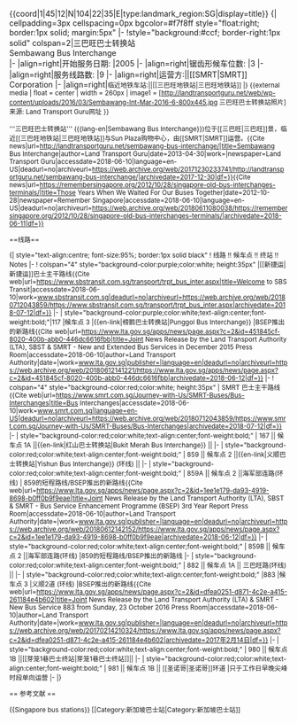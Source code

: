 {{coord|1|45|12|N|104|22|35|E|type:landmark_region:SG|display=title}}
{| cellpadding=3px cellspacing=0px bgcolor=#f7f8ff style="float:right; border:1px solid; margin:5px"
|-
!style="background:#ccf; border-right:1px solid" colspan=2|三巴旺巴士转换站 <br>Sembawang Bus Interchange<br />
|-
|align=right|开始服务日期:
|2005
|-
|align=right|锯齿形候车位数:
|3
|-
|align=right|服务线路数: 
|9
|-
|align=right|运营方:||[[SMRT|SMRT]] Corporation
|-
|align=right|<small>临近地铁车站:||[[三巴旺地铁站|三巴旺地铁站]]
|}
{{external media
| float  = center
| width  = 260px
| image1 = [http://landtransportguru.net/web/wp-content/uploads/2016/03/Sembawang-Int-Mar-2016-6-800x445.jpg 三巴旺巴士转换站照片] <br> 来源: Land Transport Guru网址
}}


'''三巴旺巴士转换站''' ({{lang-en|Sembawang Bus Interchange}})位于[[三巴旺|三巴旺]]景，临近[[三巴旺地铁站|三巴旺地铁站]]与Sun Plaza购物中心，由[[SMRT|SMRT]]运营。<ref>{{Cite news|url=http://landtransportguru.net/sembawang-bus-interchange/|title=Sembawang Bus Interchange|author=Land Transport Guru|date=2013-04-30|work=|newspaper=Land Transport Guru|accessdate=2018-06-10|language=en-US|deadurl=no|archiveurl=https://web.archive.org/web/20171230233741/http://landtransportguru.net/sembawang-bus-interchange/|archivedate=2017-12-30|df=}}</ref><ref>{{Cite news|url=https://remembersingapore.org/2012/10/28/singapore-old-bus-interchanges-terminals/|title=Those Years When We Waited For Our Buses Together|date=2012-10-28|newspaper=Remember Singapore|accessdate=2018-06-10|language=en-US|deadurl=no|archiveurl=https://web.archive.org/web/20180611080038/https://remembersingapore.org/2012/10/28/singapore-old-bus-interchanges-terminals/|archivedate=2018-06-11|df=}}</ref>

==线路==

{| style="text-align:centre; font-size:95%; border:1px solid black"
! 线路 !! 候车点 !! 终站 !! Notes
|-
! colspan="4" style="background-color:purple;color:white; height:35px" |[[新捷运|新捷运]]巴士主干路线<ref>{{Cite web|url=https://www.sbstransit.com.sg/transport/trpt_bus_inter.aspx|title=Welcome to SBS Transit|accessdate=2018-06-10|work=www.sbstransit.com.sg|deadurl=no|archiveurl=https://web.archive.org/web/20180712043859/https://www.sbstransit.com.sg/transport/trpt_bus_inter.aspx|archivedate=2018-07-12|df=}}</ref>
|-
| style="background-color:purple;color:white;text-align:center;font-weight:bold;"|117
|候车点 3
|{{en-link|榜鹅巴士转换站|Punggol Bus Interchange}} 
|BSEP推出的新路线<ref>{{Cite web|url=https://www.lta.gov.sg/apps/news/page.aspx?c=2&id=451845cf-8020-400b-abb0-446dc6616fbb|title=Joint News Release by the Land Transport Authority (LTA), SBST & SMRT - New and Extended Bus Services in December 2015  Press Room|accessdate=2018-06-10|author=Land Transport Authority|date=|work=www.lta.gov.sg|publisher=|language=en|deadurl=no|archiveurl=https://web.archive.org/web/20180612141221/https://www.lta.gov.sg/apps/news/page.aspx?c=2&id=451845cf-8020-400b-abb0-446dc6616fbb|archivedate=2018-06-12|df=}}</ref>
|-
! colspan="4" style="background-color:red;color:white; height:35px" | SMRT 巴士主干路线<ref>{{Cite web|url=https://www.smrt.com.sg/Journey-with-Us/SMRT-Buses/Bus-Interchanges|title=Bus Interchanges|accessdate=2018-06-10|work=www.smrt.com.sg|language=en-US|deadurl=no|archiveurl=https://web.archive.org/web/20180712043859/https://www.smrt.com.sg/Journey-with-Us/SMRT-Buses/Bus-Interchanges|archivedate=2018-07-12|df=}}</ref>
|-
| style="background-color:red;color:white;text-align:center;font-weight:bold;" | 167 || 候车点 1A ||{{en-link|红山巴士转换站|Bukit Merah Bus Interchange}}  || 
|-
| style="background-color:red;color:white;text-align:center;font-weight:bold;" | 859 || 候车点 2 ||{{en-link|义顺巴士转换站|Yishun Bus Interchange}} (环线) || 
|-
| style="background-color:red;color:white;text-align:center;font-weight:bold;" | 859A || 候车点 2 ||海军部连路(环线)
| 859的短程路线/BSEP推出的新路线<ref name=":0">{{Cite web|url=https://www.lta.gov.sg/apps/news/page.aspx?c=2&id=1ee1e179-da93-4919-8698-b0ff0b9f9eae|title=Joint News Release by the Land Transport Authority (LTA), SBST & SMRT - Bus Service Enhancement Programme (BSEP) 3rd Year Report Press Room|accessdate=2018-06-10|author=Land Transport Authority|date=|work=www.lta.gov.sg|publisher=|language=en|deadurl=no|archiveurl=https://web.archive.org/web/20180612142152/https://www.lta.gov.sg/apps/news/page.aspx?c=2&id=1ee1e179-da93-4919-8698-b0ff0b9f9eae|archivedate=2018-06-12|df=}}</ref>
|-
| style="background-color:red;color:white;text-align:center;font-weight:bold;" | 859B || 候车点 2 ||海军部连路(环线)
|859的短程路线/BSEP推出的新路线<ref name=":0" />
|-
| style="background-color:red;color:white;text-align:center;font-weight:bold;" | 882 || 候车点 1A || 三巴旺路(环线) || 
|-
| style="background-color:red;color:white;text-align:center;font-weight:bold;" |883
|候车点 3
|义顺2道 (环线)
|BSEP推出的新路线<ref>{{Cite web|url=https://www.lta.gov.sg/apps/news/page.aspx?c=2&id=dfea0251-d871-4c2e-a415-261184e4b602|title=Joint News Release by the Land Transport Authority (LTA) & SMRT - New Bus Service 883 from Sunday, 23 October 2016  Press Room|accessdate=2018-06-10|author=Land Transport Authority|date=|work=www.lta.gov.sg|publisher=|language=en|deadurl=no|archiveurl=https://web.archive.org/web/20170214210324/https://www.lta.gov.sg/apps/news/page.aspx?c=2&id=dfea0251-d871-4c2e-a415-261184e4b602|archivedate=2017年2月14日|df=}}</ref>
|-
| style="background-color:red;color:white;text-align:center;font-weight:bold;" | 980 || 候车点 1B ||[[芽笼1巷巴士终站|芽笼1巷巴士终站]]|| 
|-
| style="background-color:red;color:white;text-align:center;font-weight:bold;" | 981 || 候车点 1B || [[圣诺哥|圣诺哥]]环道
|只于工作日早晚尖峰时段单向运营
|-
|}

== 参考文献 ==
<references />


{{Singapore bus stations}}
[[Category:新加坡巴士站|Category:新加坡巴士站]]